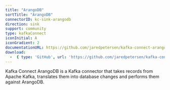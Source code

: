 ```yaml
---
title: "ArangoDB"
sortTitle: "ArangoDB"
connectorID: kc-sink-arangodb
direction: sink
support: community
type: kafkaConnect
iconInitial: A
iconGradient: 2
documentationURL: https://github.com/jaredpetersen/kafka-connect-arangodb/blob/master/README.md
download:
  -  { type: 'GitHub', url: 'https://github.com/jaredpetersen/kafka-connect-arangodb' }
---
```


Kafka Connect ArangoDB is a Kafka connector that takes records from Apache Kafka, translates them into database changes and performs them against ArangoDB.
